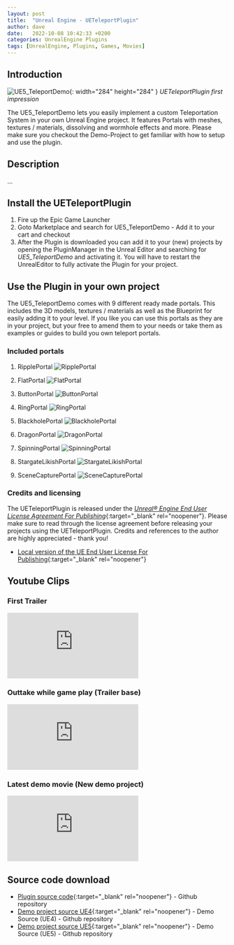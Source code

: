 ```yaml
---
layout: post
title:  "Unreal Engine - UETeleportPlugin"
author: dave
date:   2022-10-08 10:42:33 +0200
categories: UnrealEngine Plugins
tags: [UnrealEngine, Plugins, Games, Movies]
---
```


## Introduction
![UE5_TeleportDemo](../../assets/img/projects/ueteleportplugin/TeleporterIntro_MainImage_1920x1080.png){: width="284" height="284" }
_UETeleportPlugin first impression_

The UE5_TeleportDemo lets you easily implement a custom Teleportation System in your own Unreal Engine project. It features Portals with meshes, textures / materials, dissolving and wormhole effects and more. Please make sure you checkout the Demo-Project to get familiar with how to setup and use the plugin.

## Description
...

## Install the UETeleportPlugin
1. Fire up the Epic Game Launcher
2. Goto Marketplace and search for UE5_TeleportDemo - Add it to your cart and checkout
3. After the Plugin is downloaded you can add it to your (new) projects by opening the PluginManager in the Unreal Editor and searching for *UE5_TeleportDemo* and activating it. You will have to restart the UnrealEditor to fully activate the Plugin for your project.

## Use the Plugin in your own project
The UE5_TeleportDemo comes with 9 different ready made portals. This includes the 3D models, textures / materials as well as the Blueprint for easily adding it to your level. If you like you can use this portals as they are in your project, but your free to amend them to your needs or take them as examples or guides to build you own teleport portals.

### Included portals

1. RipplePortal
![RipplePortal](../../assets/img/projects/ueteleportplugin/readme/001_RipplePortal.png)

2. FlatPortal
![FlatPortal](../../assets/img/projects/ueteleportplugin/readme/002_FlatPortal.png)

3. ButtonPortal
![ButtonPortal](../../assets/img/projects/ueteleportplugin/readme/003_ButtonPortal.png)

4. RingPortal
![RingPortal](../../assets/img/projects/ueteleportplugin/readme/004_RingPortal.png)

5. BlackholePortal
![BlackholePortal](../../assets/img/projects/ueteleportplugin/readme/005_BlackholePortal.png)

6. DragonPortal
![DragonPortal](../../assets/img/projects/ueteleportplugin/readme/006_DragonPortal.png)

7. SpinningPortal
![SpinningPortal](../../assets/img/projects/ueteleportplugin/readme/007_SpinningPortal.png)

8. StargateLikishPortal
![StargateLikishPortal](../../assets/img/projects/ueteleportplugin/readme/008_StargateLikishPortal.png)

9. SceneCapturePortal
![SceneCapturePortal](../../assets/img/projects/ueteleportplugin/readme/009_SceneCapturePortal.png)


### Credits and licensing
The UETeleportPlugin is released under the [_Unreal® Engine End User License Agreement For Publishing_](https://www.unrealengine.com/en-US/eula/unreal?sessionInvalidated=true){:target="_blank" rel="noopener"}. Please make sure to read through the license agreement before releasing your projects using the UETeleportPlugin. Credits and references to the author are highly appreciated - thank you!
- [Local version of the UE End User License For Publishing](/assets/docs/ue/LICENSE){:target="_blank" rel="noopener"}


## Youtube Clips
### First Trailer
<div class="container-responsive-iframe">
  <iframe class="responsive-iframe" src="https://www.youtube.com/embed/v8Az2MHcF_g" title="YouTube video player" frameborder="0" allow="accelerometer; autoplay; clipboard-write; encrypted-media; gyroscope; picture-in-picture" allowfullscreen></iframe>
</div>

### Outtake while game play (Trailer base)
<div class="container-responsive-iframe">
  <iframe class="responsive-iframe" src="https://www.youtube.com/embed/fcvcSzapRgE" title="YouTube video player" frameborder="0" allow="accelerometer; autoplay; clipboard-write; encrypted-media; gyroscope; picture-in-picture" allowfullscreen></iframe>
</div>

### Latest demo movie (New demo project)
<div class="container-responsive-iframe">
  <iframe class="responsive-iframe" src="https://www.youtube.com/embed/M2Sblqx3VVE" title="YouTube video player" frameborder="0" allow="accelerometer; autoplay; clipboard-write; encrypted-media; gyroscope; picture-in-picture" allowfullscreen></iframe>
</div>

## Source code download
- [Plugin source code](https://github.com/jetedonner/PlayerStartPlugin){:target="_blank" rel="noopener"} - Github repository
- [Demo project source UE4](https://github.com/jetedonner/UE4_PlayerStartDemo){:target="_blank" rel="noopener"} - Demo Source (UE4) - Github repository
- [Demo project source UE5](https://github.com/jetedonner/UE5_PlayerStartDemo){:target="_blank" rel="noopener"} - Demo Source (UE5) - Github repository
